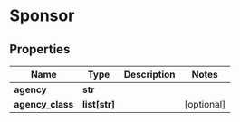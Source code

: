 # Sponsor

## Properties
Name | Type | Description | Notes
------------ | ------------- | ------------- | -------------
**agency** | **str** |  | 
**agency_class** | **list[str]** |  | [optional] 



